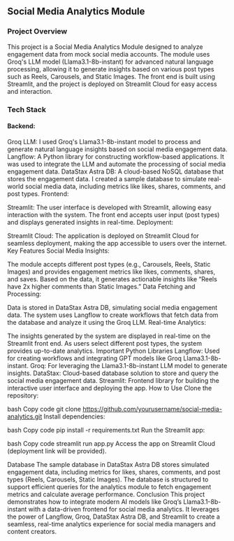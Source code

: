 ## Social Media Analytics Module
### Project Overview
This project is a Social Media Analytics Module designed to analyze engagement data from mock social media accounts. The module uses Groq's LLM model (Llama3.1-8b-instant) for advanced natural language processing, allowing it to generate insights based on various post types such as Reels, Carousels, and Static Images. The front end is built using Streamlit, and the project is deployed on Streamlit Cloud for easy access and interaction.

### Tech Stack
#### Backend:

Groq LLM: I used Groq's Llama3.1-8b-instant model to process and generate natural language insights based on social media engagement data.
Langflow: A Python library for constructing workflow-based applications. It was used to integrate the LLM and automate the processing of social media engagement data.
DataStax Astra DB: A cloud-based NoSQL database that stores the engagement data. I created a sample database to simulate real-world social media data, including metrics like likes, shares, comments, and post types.
Frontend:

Streamlit: The user interface is developed with Streamlit, allowing easy interaction with the system. The front end accepts user input (post types) and displays generated insights in real-time.
Deployment:

Streamlit Cloud: The application is deployed on Streamlit Cloud for seamless deployment, making the app accessible to users over the internet.
Key Features
Social Media Insights:

The module accepts different post types (e.g., Carousels, Reels, Static Images) and provides engagement metrics like likes, comments, shares, and saves.
Based on the data, it generates actionable insights like “Reels have 2x higher comments than Static Images.”
Data Fetching and Processing:

Data is stored in DataStax Astra DB, simulating social media engagement data.
The system uses Langflow to create workflows that fetch data from the database and analyze it using the Groq LLM.
Real-time Analytics:

The insights generated by the system are displayed in real-time on the Streamlit front end. As users select different post types, the system provides up-to-date analytics.
Important Python Libraries
Langflow: Used for creating workflows and integrating GPT models like Groq Llama3.1-8b-instant.
Groq: For leveraging the Llama3.1-8b-instant LLM model to generate insights.
DataStax: Cloud-based database solution to store and query the social media engagement data.
Streamlit: Frontend library for building the interactive user interface and deploying the app.
How to Use
Clone the repository:

bash
Copy code
git clone https://github.com/yourusername/social-media-analytics.git
Install dependencies:

bash
Copy code
pip install -r requirements.txt
Run the Streamlit app:

bash
Copy code
streamlit run app.py
Access the app on Streamlit Cloud (deployment link will be provided).

Database
The sample database in DataStax Astra DB stores simulated engagement data, including metrics for likes, shares, comments, and post types (Reels, Carousels, Static Images).
The database is structured to support efficient queries for the analytics module to fetch engagement metrics and calculate average performance.
Conclusion
This project demonstrates how to integrate modern AI models like Groq’s Llama3.1-8b-instant with a data-driven frontend for social media analytics. It leverages the power of Langflow, Groq, DataStax Astra DB, and Streamlit to create a seamless, real-time analytics experience for social media managers and content creators.
